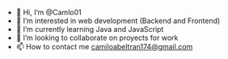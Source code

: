 - 👋 Hi, I’m @Camlo01
- 👀 I’m interested in web development (Backend and Frontend)
- 🌱 I’m currently learning Java and JavaScript
- 💞️ I’m looking to collaborate on proyects for work
- 📫 How to contact me camiloabeltran174@gmail.com

<!---
Camlo01/Camlo01 is a ✨ special ✨ repository because its `README.md` (this file) appears on your GitHub profile.
You can click the Preview link to take a look at your changes.
--->
